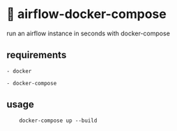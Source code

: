 # 🦚 airflow-docker-compose

run an airflow instance in seconds with docker-compose

## requirements 

    - docker 
    
    - docker-compose 

## usage 

        docker-compose up --build 
